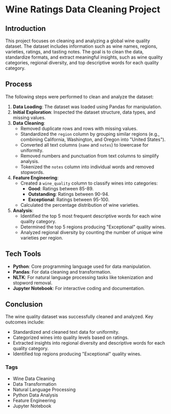 # Wine Ratings Data Cleaning Project

## Introduction
This project focuses on cleaning and analyzing a global wine quality dataset. The dataset includes information such as wine names, regions, varieties, ratings, and tasting notes. The goal is to clean the data, standardize formats, and extract meaningful insights, such as wine quality categories, regional diversity, and top descriptive words for each quality category.

## Process
The following steps were performed to clean and analyze the dataset:

1. **Data Loading**: The dataset was loaded using Pandas for manipulation.
2. **Initial Exploration**: Inspected the dataset structure, data types, and missing values.
3. **Data Cleaning**:
   - Removed duplicate rows and rows with missing values.
   - Standardized the `region` column by grouping similar regions (e.g., combining California, Washington, and Oregon into "United States").
   - Converted all text columns (`name` and `notes`) to lowercase for uniformity.
   - Removed numbers and punctuation from text columns to simplify analysis.
   - Tokenized the `notes` column into individual words and removed stopwords.
4. **Feature Engineering**:
   - Created a `wine_quality` column to classify wines into categories:
     - **Good**: Ratings between 85-89.
     - **Outstanding**: Ratings between 90-94.
     - **Exceptional**: Ratings between 95-100.
   - Calculated the percentage distribution of wine varieties.
5. **Analysis**:
   - Identified the top 5 most frequent descriptive words for each wine quality category.
   - Determined the top 5 regions producing "Exceptional" quality wines.
   - Analyzed regional diversity by counting the number of unique wine varieties per region.

## Tech Tools
- **Python**: Core programming language used for data manipulation.
- **Pandas**: For data cleaning and transformation.
- **NLTK**: For natural language processing tasks like tokenization and stopword removal.
- **Jupyter Notebook**: For interactive coding and documentation.

## Conclusion
The wine quality dataset was successfully cleaned and analyzed. Key outcomes include:
- Standardized and cleaned text data for uniformity.
- Categorized wines into quality levels based on ratings.
- Extracted insights into regional diversity and descriptive words for each quality category.
- Identified top regions producing "Exceptional" quality wines.

### Tags
- Wine Data Cleaning
- Data Transformation
- Natural Language Processing
- Python Data Analysis
- Feature Engineering
- Jupyter Notebook
